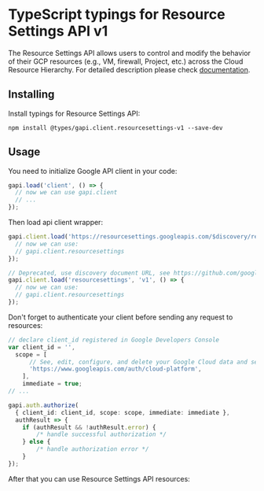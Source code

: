 # TypeScript typings for Resource Settings API v1

The Resource Settings API allows users to control and modify the behavior of their GCP resources (e.g., VM, firewall, Project, etc.) across the Cloud Resource Hierarchy.
For detailed description please check [documentation](https://cloud.google.com/resource-manager/docs/resource-settings/overview).

## Installing

Install typings for Resource Settings API:

```
npm install @types/gapi.client.resourcesettings-v1 --save-dev
```

## Usage

You need to initialize Google API client in your code:

```typescript
gapi.load('client', () => {
  // now we can use gapi.client
  // ...
});
```

Then load api client wrapper:

```typescript
gapi.client.load('https://resourcesettings.googleapis.com/$discovery/rest?version=v1', () => {
  // now we can use:
  // gapi.client.resourcesettings
});
```

```typescript
// Deprecated, use discovery document URL, see https://github.com/google/google-api-javascript-client/blob/master/docs/reference.md#----gapiclientloadname----version----callback--
gapi.client.load('resourcesettings', 'v1', () => {
  // now we can use:
  // gapi.client.resourcesettings
});
```

Don't forget to authenticate your client before sending any request to resources:

```typescript
// declare client_id registered in Google Developers Console
var client_id = '',
  scope = [
      // See, edit, configure, and delete your Google Cloud data and see the email address for your Google Account.
      'https://www.googleapis.com/auth/cloud-platform',
    ],
    immediate = true;
// ...

gapi.auth.authorize(
  { client_id: client_id, scope: scope, immediate: immediate },
  authResult => {
    if (authResult && !authResult.error) {
        /* handle successful authorization */
    } else {
        /* handle authorization error */
    }
});
```

After that you can use Resource Settings API resources: <!-- TODO: make this work for multiple namespaces -->

```typescript
```
